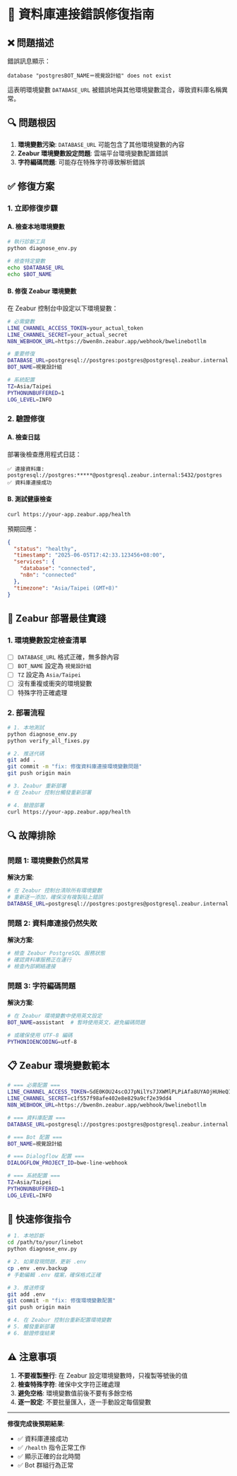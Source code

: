# 🚨 資料庫連接錯誤修復指南

## ❌ 問題描述

錯誤訊息顯示：
```
database "postgresBOT_NAME＝視覺設計組" does not exist
```

這表明環境變數 `DATABASE_URL` 被錯誤地與其他環境變數混合，導致資料庫名稱異常。

## 🔍 問題根因

1. **環境變數污染**: `DATABASE_URL` 可能包含了其他環境變數的內容
2. **Zeabur 環境變數設定問題**: 雲端平台環境變數配置錯誤
3. **字符編碼問題**: 可能存在特殊字符導致解析錯誤

## ✅ 修復方案

### 1. 立即修復步驟

#### A. 檢查本地環境變數
```bash
# 執行診斷工具
python diagnose_env.py

# 檢查特定變數
echo $DATABASE_URL
echo $BOT_NAME
```

#### B. 修復 Zeabur 環境變數
在 Zeabur 控制台中設定以下環境變數：

```bash
# 必需變數
LINE_CHANNEL_ACCESS_TOKEN=your_actual_token
LINE_CHANNEL_SECRET=your_actual_secret
N8N_WEBHOOK_URL=https://bwen8n.zeabur.app/webhook/bwelinebotllm

# 重要修復
DATABASE_URL=postgresql://postgres:postgres@postgresql.zeabur.internal:5432/postgres
BOT_NAME=視覺設計組

# 系統配置
TZ=Asia/Taipei
PYTHONUNBUFFERED=1
LOG_LEVEL=INFO
```

### 2. 驗證修復

#### A. 檢查日誌
部署後檢查應用程式日誌：
```
✅ 連接資料庫: postgresql://postgres:*****@postgresql.zeabur.internal:5432/postgres
✅ 資料庫連接成功
```

#### B. 測試健康檢查
```bash
curl https://your-app.zeabur.app/health
```

預期回應：
```json
{
  "status": "healthy",
  "timestamp": "2025-06-05T17:42:33.123456+08:00",
  "services": {
    "database": "connected",
    "n8n": "connected"
  },
  "timezone": "Asia/Taipei (GMT+8)"
}
```

## 🔧 Zeabur 部署最佳實踐

### 1. 環境變數設定檢查清單

- [ ] `DATABASE_URL` 格式正確，無多餘內容
- [ ] `BOT_NAME` 設定為 `視覺設計組`
- [ ] `TZ` 設定為 `Asia/Taipei`
- [ ] 沒有重複或衝突的環境變數
- [ ] 特殊字符正確處理

### 2. 部署流程

```bash
# 1. 本地測試
python diagnose_env.py
python verify_all_fixes.py

# 2. 推送代碼
git add .
git commit -m "fix: 修復資料庫連接環境變數問題"
git push origin main

# 3. Zeabur 重新部署
# 在 Zeabur 控制台觸發重新部署

# 4. 驗證部署
curl https://your-app.zeabur.app/health
```

## 🔍 故障排除

### 問題 1: 環境變數仍然異常
**解決方案**:
```bash
# 在 Zeabur 控制台清除所有環境變數
# 重新逐一添加，確保沒有複製貼上錯誤
DATABASE_URL=postgresql://postgres:postgres@postgresql.zeabur.internal:5432/postgres
```

### 問題 2: 資料庫連接仍然失敗
**解決方案**:
```bash
# 檢查 Zeabur PostgreSQL 服務狀態
# 確認資料庫服務正在運行
# 檢查內部網絡連接
```

### 問題 3: 字符編碼問題
**解決方案**:
```bash
# 在 Zeabur 環境變數中使用英文設定
BOT_NAME=assistant  # 暫時使用英文，避免編碼問題

# 或確保使用 UTF-8 編碼
PYTHONIOENCODING=utf-8
```

## 📋 Zeabur 環境變數範本

```bash
# === 必需配置 ===
LINE_CHANNEL_ACCESS_TOKEN=SdE0KOU24scOJ7pNilYs7JXWMlPLPiAfa8UYAOjHUHeQI0dlkVIWube3/ZpkoW/txIf7G2e1bYKm0uR5yw175A9xQY4/72u1VPipcE78PdQd4lsbyL25b7DOedkk1P9c0Ts78rTLmIgPUtwRep6gfQdB04t89/1O/w1cDnyilFU=
LINE_CHANNEL_SECRET=c1f557f98afe402e8e829a9cf2e39dd4
N8N_WEBHOOK_URL=https://bwen8n.zeabur.app/webhook/bwelinebotllm

# === 資料庫配置 ===
DATABASE_URL=postgresql://postgres:postgres@postgresql.zeabur.internal:5432/postgres

# === Bot 配置 ===
BOT_NAME=視覺設計組

# === Dialogflow 配置 ===
DIALOGFLOW_PROJECT_ID=bwe-line-webhook

# === 系統配置 ===
TZ=Asia/Taipei
PYTHONUNBUFFERED=1
LOG_LEVEL=INFO
```

## 🚀 快速修復指令

```bash
# 1. 本地診斷
cd /path/to/your/linebot
python diagnose_env.py

# 2. 如果發現問題，更新 .env
cp .env .env.backup
# 手動編輯 .env 檔案，確保格式正確

# 3. 推送修復
git add .env
git commit -m "fix: 修復環境變數配置"
git push origin main

# 4. 在 Zeabur 控制台重新配置環境變數
# 5. 觸發重新部署
# 6. 驗證修復結果
```

## ⚠️ 注意事項

1. **不要複製整行**: 在 Zeabur 設定環境變數時，只複製等號後的值
2. **檢查特殊字符**: 確保中文字符正確處理
3. **避免空格**: 環境變數值前後不要有多餘空格
4. **逐一設定**: 不要批量匯入，逐一手動設定每個變數

---

**修復完成後預期結果**:
- ✅ 資料庫連接成功
- ✅ `/health` 指令正常工作
- ✅ 顯示正確的台北時間
- ✅ Bot 群組行為正常
